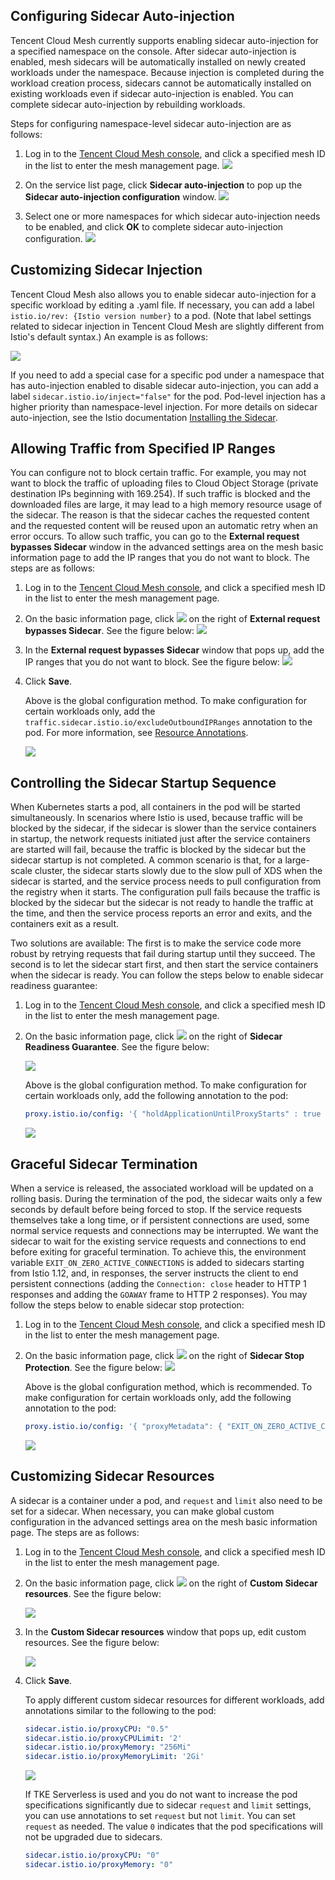 ## Configuring Sidecar Auto-injection

Tencent Cloud Mesh currently supports enabling sidecar auto-injection for a specified namespace on the console. After sidecar auto-injection is enabled, mesh sidecars will be automatically installed on newly created workloads under the namespace. Because injection is completed during the workload creation process, sidecars cannot be automatically installed on existing workloads even if sidecar auto-injection is enabled. You can complete sidecar auto-injection by rebuilding workloads.

Steps for configuring namespace-level sidecar auto-injection are as follows:
1. Log in to the [Tencent Cloud Mesh console](https://console.cloud.tencent.com/tke2/mesh), and click a specified mesh ID in the list to enter the mesh management page.
![](https://qcloudimg.tencent-cloud.cn/raw/5bfd233ffe3448492283e1dce1f73bc8.png)

2. On the service list page, click **Sidecar auto-injection** to pop up the **Sidecar auto-injection configuration** window.
![](https://qcloudimg.tencent-cloud.cn/raw/aae8187f5a5e5d6170c4d427adb8dac1.png)

3. Select one or more namespaces for which sidecar auto-injection needs to be enabled, and click **OK** to complete sidecar auto-injection configuration.
![](https://staticintl.cloudcachetci.com/yehe/backend-news/ETQY297_%E4%BC%81%E4%B8%9A%E5%BE%AE%E4%BF%A1%E6%88%AA%E5%9B%BE_20230111164850.png)


## Customizing Sidecar Injection

Tencent Cloud Mesh also allows you to enable sidecar auto-injection for a specific workload by editing a .yaml file. If necessary, you can add a label `istio.io/rev: {Istio version number}` to a pod. (Note that label settings related to sidecar injection in Tencent Cloud Mesh are slightly different from Istio's default syntax.) An example is as follows:

![](https://staticintl.cloudcachetci.com/yehe/backend-news/EGez825_%E4%BC%81%E4%B8%9A%E5%BE%AE%E4%BF%A1%E6%88%AA%E5%9B%BE_20230217162808.png)

If you need to add a special case for a specific pod under a namespace that has auto-injection enabled to disable sidecar auto-injection, you can add a label `sidecar.istio.io/inject="false"` for the pod. Pod-level injection has a higher priority than namespace-level injection. For more details on sidecar auto-injection, see the Istio documentation [Installing the Sidecar](https://istio.io/latest/zh/docs/setup/additional-setup/sidecar-injection/).

## Allowing Traffic from Specified IP Ranges

You can configure not to block certain traffic. For example, you may not want to block the traffic of uploading files to Cloud Object Storage (private destination IPs beginning with 169.254). If such traffic is blocked and the downloaded files are large, it may lead to a high memory resource usage of the sidecar. The reason is that the sidecar caches the requested content and the requested content will be reused upon an automatic retry when an error occurs. To allow such traffic, you can go to the **External request bypasses Sidecar** window in the advanced settings area on the mesh basic information page to add the IP ranges that you do not want to block. The steps are as follows:
1. Log in to the [Tencent Cloud Mesh console](https://console.cloud.tencent.com/tke2/mesh), and click a specified mesh ID in the list to enter the mesh management page.

2. On the basic information page, click ![](https://qcloudimg.tencent-cloud.cn/image/document/5377020ec446cff9f40fc50aff12e406.png) on the right of **External request bypasses Sidecar**. See the figure below: ![](https://staticintl.cloudcachetci.com/yehe/backend-news/IbML391_%E4%BC%81%E4%B8%9A%E5%BE%AE%E4%BF%A1%E6%88%AA%E5%9B%BE_20230111165043.png)

3. In the **External request bypasses Sidecar** window that pops up, add the IP ranges that you do not want to block. See the figure below: 
![](https://staticintl.cloudcachetci.com/yehe/backend-news/Bbrf780_%E4%BC%81%E4%B8%9A%E5%BE%AE%E4%BF%A1%E6%88%AA%E5%9B%BE_20230111165143.png)

4. Click **Save**.


   Above is the global configuration method. To make configuration for certain workloads only, add the `traffic.sidecar.istio.io/excludeOutboundIPRanges` annotation to the pod. For more information, see [Resource Annotations](https://istio.io/latest/docs/reference/config/annotations/).


   ![](https://qcloudimg.tencent-cloud.cn/image/document/f623dc7dcc2898781e4fb5c6e9f19f52.png)


## Controlling the Sidecar Startup Sequence

When Kubernetes starts a pod, all containers in the pod will be started simultaneously. In scenarios where Istio is used, because traffic will be blocked by the sidecar, if the sidecar is slower than the service containers in startup, the network requests initiated just after the service containers are started will fail, because the traffic is blocked by the sidecar but the sidecar startup is not completed. A common scenario is that, for a large-scale cluster, the sidecar starts slowly due to the slow pull of XDS when the sidecar is started, and the service process needs to pull configuration from the registry when it starts. The configuration pull fails because the traffic is blocked by the sidecar but the sidecar is not ready to handle the traffic at the time, and then the service process reports an error and exits, and the containers exit as a result.

Two solutions are available: The first is to make the service code more robust by retrying requests that fail during startup until they succeed. The second is to let the sidecar start first, and then start the service containers when the sidecar is ready. You can follow the steps below to enable sidecar readiness guarantee:

1. Log in to the [Tencent Cloud Mesh console](https://console.cloud.tencent.com/tke2/mesh), and click a specified mesh ID in the list to enter the mesh management page.

2. On the basic information page, click ![](https://qcloudimg.tencent-cloud.cn/image/document/a91192394184c5f2b8ac50475c3e5c2b.png) on the right of **Sidecar Readiness Guarantee**. See the figure below:


   ![](https://staticintl.cloudcachetci.com/yehe/backend-news/NzxP537_%E4%BC%81%E4%B8%9A%E5%BE%AE%E4%BF%A1%E6%88%AA%E5%9B%BE_20230111165956.png)


   Above is the global configuration method. To make configuration for certain workloads only, add the following annotation to the pod:

   ``` yaml
   proxy.istio.io/config: '{ "holdApplicationUntilProxyStarts" : true }'
   ```

   ![](https://qcloudimg.tencent-cloud.cn/image/document/1915346cc8b1e0584577a0cf57dd52bf.png)


## Graceful Sidecar Termination

When a service is released, the associated workload will be updated on a rolling basis. During the termination of the pod, the sidecar waits only a few seconds by default before being forced to stop. If the service requests themselves take a long time, or if persistent connections are used, some normal service requests and connections may be interrupted. We want the sidecar to wait for the existing service requests and connections to end before exiting for graceful termination. To achieve this, the environment variable `EXIT_ON_ZERO_ACTIVE_CONNECTIONS` is added to sidecars starting from Istio 1.12, and, in responses, the server instructs the client to end persistent connections (adding the `Connection: close` header to HTTP 1 responses and adding the `GOAWAY` frame to HTTP 2 responses). You may follow the steps below to enable sidecar stop protection:
1. Log in to the [Tencent Cloud Mesh console](https://console.cloud.tencent.com/tke2/mesh), and click a specified mesh ID in the list to enter the mesh management page.

2. On the basic information page, click ![](https://qcloudimg.tencent-cloud.cn/image/document/75e5463109b558ebd4590411b9020fea.png) on the right of **Sidecar Stop Protection**. See the figure below: ![](https://staticintl.cloudcachetci.com/yehe/backend-news/iIPT551_%E4%BC%81%E4%B8%9A%E5%BE%AE%E4%BF%A1%E6%88%AA%E5%9B%BE_20230111170126.png)


   Above is the global configuration method, which is recommended. To make configuration for certain workloads only, add the following annotation to the pod:

   ``` yaml
   proxy.istio.io/config: '{ "proxyMetadata": { "EXIT_ON_ZERO_ACTIVE_CONNECTIONS": "true" } }'
   ```

   ![](https://qcloudimg.tencent-cloud.cn/image/document/2d65720805b03c6e4e399855d00f4170.png)


## Customizing Sidecar Resources

A sidecar is a container under a pod, and `request` and `limit` also need to be set for a sidecar. When necessary, you can make global custom configuration in the advanced settings area on the mesh basic information page. The steps are as follows:
1. Log in to the [Tencent Cloud Mesh console](https://console.cloud.tencent.com/tke2/mesh), and click a specified mesh ID in the list to enter the mesh management page.

2. On the basic information page, click ![](https://qcloudimg.tencent-cloud.cn/image/document/53cece04b1422149aba317d0f4b590b7.png) on the right of **Custom Sidecar resources**. See the figure below:


   ![](https://staticintl.cloudcachetci.com/yehe/backend-news/C9aQ307_%E4%BC%81%E4%B8%9A%E5%BE%AE%E4%BF%A1%E6%88%AA%E5%9B%BE_20230111170227.png)

3. In the **Custom Sidecar resources** window that pops up, edit custom resources. See the figure below:


   ![](https://staticintl.cloudcachetci.com/yehe/backend-news/68ep508_%E4%BC%81%E4%B8%9A%E5%BE%AE%E4%BF%A1%E6%88%AA%E5%9B%BE_20230111170315.png)

4. Click **Save**.


   To apply different custom sidecar resources for different workloads, add annotations similar to the following to the pod:

   ``` yaml
   sidecar.istio.io/proxyCPU: "0.5"
   sidecar.istio.io/proxyCPULimit: '2'
   sidecar.istio.io/proxyMemory: "256Mi"
   sidecar.istio.io/proxyMemoryLimit: '2Gi'
   ```

   ![](https://qcloudimg.tencent-cloud.cn/image/document/ba20042b6d7f9122d7ac4d2ca63b3b3f.png)


   If TKE Serverless is used and you do not want to increase the pod specifications significantly due to sidecar `request` and `limit` settings, you can use annotations to set `request` but not `limit`. You can set `request` as needed. The value `0` indicates that the pod specifications will not be upgraded due to sidecars.

   ``` yaml
   sidecar.istio.io/proxyCPU: "0"
   sidecar.istio.io/proxyMemory: "0"
   ```

